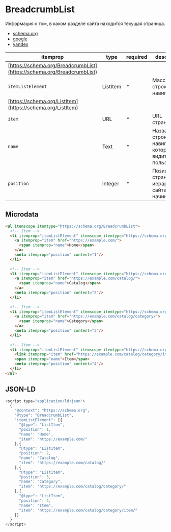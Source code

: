 # BreadcrumbList

Информация о том, в каком разделе сайта находится текущая страница.

- [schema.org](https://schema.org/BreadcrumbList)
- [google](https://developers.google.com/search/docs/appearance/structured-data/breadcrumb)
- [yandex](https://yandex.ru/support/webmaster/supported-schemas/navigation-links.html)

|itemprop| type|required|description|
| -- | - | - | -- |
|[https://schema.org/BreadcrumbList](https://schema.org/BreadcrumbList)||||
|`itemListElement`|ListItem|*|Массив строк навигации|
|[https://schema.org/ListItem](https://schema.org/ListItem)||||
|`item`|URL|*|URL страницы|
|`name`|Text|*|Название строки навигации, которое видит пользователь|
|`position`|Integer|*|Позиция страницы в иерархии сайта начиная с 1|
## Microdata

```html
<ul itemscope itemtype="https://schema.org/BreadcrumbList">
  <!-- Item -->
  <li itemprop="itemListElement" itemscope itemtype="https://schema.org/ListItem">
    <a itemprop="item" href="https://example.com/">
      <span itemprop="name">Home</span>
    </a>
    <meta itemprop="position" content="1"/>
  </li>
  
  <!-- Item -->
  <li itemprop="itemListElement" itemscope itemtype="https://schema.org/ListItem">
    <a itemprop="item" href="https://example.com/catalog/">
      <span itemprop="name">Catalog</span>
    </a>
    <meta itemprop="position" content="2"/>
  </li>
  
  <!-- Item -->
  <li itemprop="itemListElement" itemscope itemtype="https://schema.org/ListItem">
    <a itemprop="item" href="https://example.com/catalog/category/">
      <span itemprop="name">Category</span>
    </a>
    <meta itemprop="position" content="3"/>
  </li>
  
  <!-- Item -->
  <li itemprop="itemListElement" itemscope itemtype="https://schema.org/ListItem">
    <link itemprop="item" href="https://example.com/catalog/category/item/">
    <span itemprop="name">Item</span>
    <meta itemprop="position" content="4"/>
  </li>
</ul>
```

## JSON-LD
```javascript
<script type="application/ld+json">
  {
    "@context": "https://schema.org",
    "@type": "BreadcrumbList",
    "itemListElement": [{
      "@type": "ListItem",
      "position": 1,
      "name": "Home",
      "item": "https://example.com/"
    },{
      "@type": "ListItem",
      "position": 2,
      "name": "Catalog",
      "item": "https://example.com/catalog/"
    },{
      "@type": "ListItem",
      "position": 3,
      "name": "Category",
      "item": "https://example.com/catalog/category/"
    },{
      "@type": "ListItem",
      "position": 4,
      "name": "Item",
      "item": "https://example.com/catalog/category/item/"
    }]
  }
</script>
```